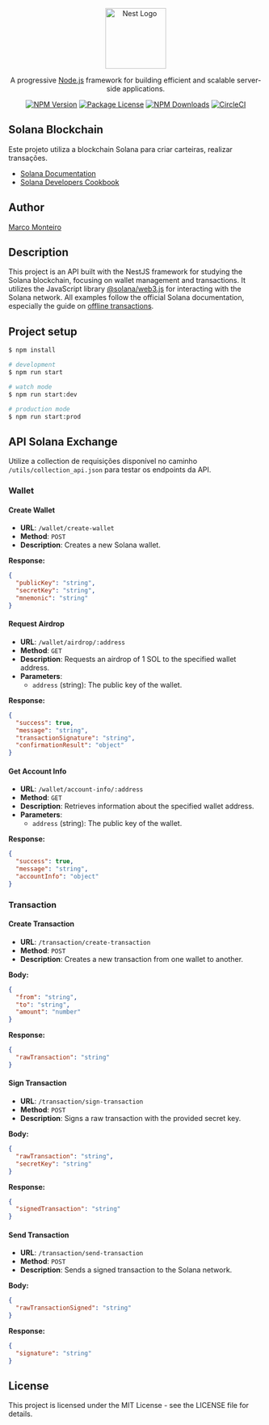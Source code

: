 <p align="center">
  <a href="http://nestjs.com/" target="blank"><img src="https://nestjs.com/img/logo-small.svg" width="120" alt="Nest Logo" /></a>
</p>

[circleci-image]: https://img.shields.io/circleci/build/github/nestjs/nest/master?token=abc123def456
[circleci-url]: https://circleci.com/gh/nestjs/nest

<p align="center">A progressive <a href="http://nodejs.org" target="_blank">Node.js</a> framework for building efficient and scalable server-side applications.</p>
<p align="center">
<a href="https://www.npmjs.com/~nestjscore" target="_blank"><img src="https://img.shields.io/npm/v/@nestjs/core.svg" alt="NPM Version" /></a>
<a href="https://www.npmjs.com/~nestjscore" target="_blank"><img src="https://img.shields.io/npm/l/@nestjs/core.svg" alt="Package License" /></a>
<a href="https://www.npmjs.com/~nestjscore" target="_blank"><img src="https://img.shields.io/npm/dm/@nestjs/common.svg" alt="NPM Downloads" /></a>
<a href="https://circleci.com/gh/nestjs/nest" target="_blank"><img src="https://img.shields.io/circleci/build/github/nestjs/nest/master" alt="CircleCI" /></a>
</p>

## Solana Blockchain

Este projeto utiliza a blockchain Solana para criar carteiras, realizar transações.

- [Solana Documentation](https://solana.com/pt/docs?locale=docs)
- [Solana Developers Cookbook](https://solana.com/pt/developers/cookbook)

## Author

[Marco Monteiro](https://www.linkedin.com/in/marcoasmonteiro/)


## Description

This project is an API built with the NestJS framework for studying the Solana blockchain, focusing on wallet management and transactions. It utilizes the JavaScript library [@solana/web3.js](https://www.npmjs.com/package/@solana/web3.js) for interacting with the Solana network. All examples follow the official Solana documentation, especially the guide on [offline transactions](https://solana.com/pt/developers/cookbook/transactions/offline-transactions).

## Project setup

```bash
$ npm install

# development
$ npm run start

# watch mode
$ npm run start:dev

# production mode
$ npm run start:prod
```

## API Solana Exchange

Utilize a collection de requisições disponível no caminho `/utils/collection_api.json` para testar os endpoints da API.

### Wallet

#### Create Wallet
- **URL**: `/wallet/create-wallet`
- **Method**: `POST`
- **Description**: Creates a new Solana wallet.

**Response:**
```json
{
  "publicKey": "string",
  "secretKey": "string",
  "mnemonic": "string"
}
```

#### Request Airdrop
- **URL**: `/wallet/airdrop/:address`
- **Method**: `GET`
- **Description**: Requests an airdrop of 1 SOL to the specified wallet address.
- **Parameters**:
  - `address` (string): The public key of the wallet.

**Response:**
```json
{
  "success": true,
  "message": "string",
  "transactionSignature": "string",
  "confirmationResult": "object"
}
```

#### Get Account Info
- **URL**: `/wallet/account-info/:address`
- **Method**: `GET`
- **Description**: Retrieves information about the specified wallet address.
- **Parameters**:
  - `address` (string): The public key of the wallet.

**Response:**
```json
{
  "success": true,
  "message": "string",
  "accountInfo": "object"
}
```

### Transaction

#### Create Transaction
- **URL**: `/transaction/create-transaction`
- **Method**: `POST`
- **Description**: Creates a new transaction from one wallet to another.

**Body:**
```json
{
  "from": "string",
  "to": "string",
  "amount": "number"
}
```

**Response:**
```json
{
  "rawTransaction": "string"
}
```

#### Sign Transaction
- **URL**: `/transaction/sign-transaction`
- **Method**: `POST`
- **Description**: Signs a raw transaction with the provided secret key.

**Body:**
```json
{
  "rawTransaction": "string",
  "secretKey": "string"
}
```

**Response:**
```json
{
  "signedTransaction": "string"
}
```

#### Send Transaction
- **URL**: `/transaction/send-transaction`
- **Method**: `POST`
- **Description**: Sends a signed transaction to the Solana network.

**Body:**
```json
{
  "rawTransactionSigned": "string"
}
```

**Response:**
```json
{
  "signature": "string"
}
```

## License
This project is licensed under the MIT License - see the LICENSE file for details.